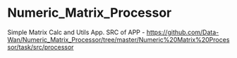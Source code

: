 # Numeric_Matrix_Processor

Simple Matrix Calc and Utils App. SRC of APP - https://github.com/Data-Wan/Numeric_Matrix_Processor/tree/master/Numeric%20Matrix%20Processor/task/src/processor
